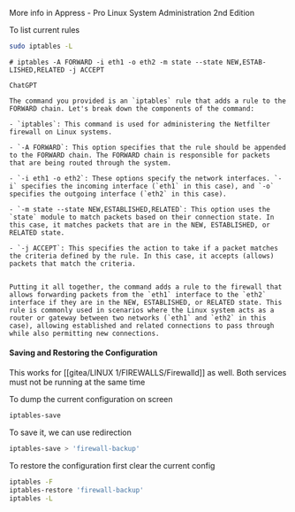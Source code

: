 More info in
Appress - Pro Linux System Administration 2nd Edition

To list current rules

``` bash
sudo iptables -L
```

```
# iptables -A FORWARD -i eth1 -o eth2 -m state --state NEW,ESTAB- LISHED,RELATED -j ACCEPT

ChatGPT

The command you provided is an `iptables` rule that adds a rule to the FORWARD chain. Let's break down the components of the command:

- `iptables`: This command is used for administering the Netfilter firewall on Linux systems.
    
- `-A FORWARD`: This option specifies that the rule should be appended to the FORWARD chain. The FORWARD chain is responsible for packets that are being routed through the system.
    
- `-i eth1 -o eth2`: These options specify the network interfaces. `-i` specifies the incoming interface (`eth1` in this case), and `-o` specifies the outgoing interface (`eth2` in this case).
    
- `-m state --state NEW,ESTABLISHED,RELATED`: This option uses the `state` module to match packets based on their connection state. In this case, it matches packets that are in the NEW, ESTABLISHED, or RELATED state.
    
- `-j ACCEPT`: This specifies the action to take if a packet matches the criteria defined by the rule. In this case, it accepts (allows) packets that match the criteria.
    

Putting it all together, the command adds a rule to the firewall that allows forwarding packets from the `eth1` interface to the `eth2` interface if they are in the NEW, ESTABLISHED, or RELATED state. This rule is commonly used in scenarios where the Linux system acts as a router or gateway between two networks (`eth1` and `eth2` in this case), allowing established and related connections to pass through while also permitting new connections.
```

#### Saving and Restoring the Configuration

This works for [[gitea/LINUX 1/FIREWALLS/Firewalld]] as well. Both services must not be running at the same time

To dump the current configuration on screen

``` bash
iptables-save
```

To save it, we can use redirection

``` bash
iptables-save > 'firewall-backup'
```

To restore the configuration first clear the current config

``` bash
iptables -F
iptables-restore 'firewall-backup'
iptables -L
```

